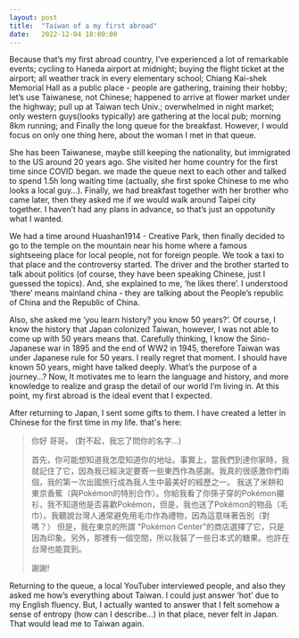 ```yaml
---
layout: post
title:  "Taiwan of a my first abroad"
date:   2022-12-04 18:00:00
---
```


Because that’s my first abroad country, I’ve experienced a lot of remarkable events; cycling to Haneda airport at midnight; buying the flight ticket at the airport; all weather track in every elementary school; Chiang Kai-shek Memorial Hall as a public place - people are gathering, training their hobby; let’s use Taiwanese, not Chinese; happened to arrive at flower market under the highway; pull up at Taiwan tech Univ.; overwhelmed in night market; only western guys(looks typically) are gathering at the local pub; morning 8km running; and Finally the long queue for the breakfast. However, I would focus on only one thing here, about the woman I met in that queue.

She has been Taiwanese, maybe still keeping the nationality, but immigrated to the US around 20 years ago. She visited her home country for the first time since COVID began. we made the queue next to each other and talked to spend 1.5h long waiting time (actually, she first spoke Chinese to me who looks a local guy…). Finally, we had breakfast together with her brother who came later, then they asked me if we would walk around Taipei city together. I haven’t had any plans in advance, so that’s just an oppotunity what I wanted.

We had a time around Huashan1914 - Creative Park, then finally decided to go to the temple on the mountain near his home where a famous sightseeing place for local people, not for foreign people. We took a taxi to that place and the controversy started. The driver and the brother started to talk about politics (of course, they have been speaking Chinese, just I guessed the topics). And, she explained to me, ‘he likes there’. I understood ‘there’ means mainland china - they are talking about the People’s republic of China and the Republic of China.

Also, she asked me ‘you learn history? you know 50 years?’. Of course, I know the history that Japan colonized Taiwan, however, I was not able to come up with 50 years means that. Carefully thinking, I know the Sino-Japanese war in 1895 and the end of WW2 in 1945, therefore Taiwan was under Japanese rule for 50 years. I really regret that moment. I should have known 50 years, might have talked deeply. What’s the purpose of a journey…? Now, It motivates me to learn the language and history, and more knowledge to realize and grasp the detail of our world I’m living in. At this point, my first abroad is the ideal event that I expected.

After returning to Japan, I sent some gifts to them. I have created a letter in Chinese for the first time in my life. that's here:
>
>你好 哥哥。
>(對不起，我忘了問你的名字…)
>
>首先，你可能想知道我怎麼知道你的地址。事實上，當我們到達你家時，我就記住了它，因為我已經決定要寄一些東西作為感謝。我真的很感激你們兩個，我的第一次出國旅行成為我人生中最美好的經歷之一。
>我送了米餅和東京香蕉（與Pokémon的特別合作）。你給我看了你孫子穿的Pokémon襯衫，我不知道他是否喜歡Pokémon，但是，我也送了Pokémon的物品（毛巾）。我聽說台灣人通常避免用毛巾作為禮物，因為這意味著告別（對嗎？） 但是，我在東京的所謂 "Pokémon Center"的商店選擇了它，只是因為印象。另外，那裡有一個空間，所以我裝了一些日本式的糖果。也許在台灣也能買到。
>
>謝謝!

Returning to the queue, a local YouTuber interviewed people, and also they asked me how’s everything about Taiwan. I could just answer ‘hot’ due to my English fluency. But, I actually wanted to answer that I felt somehow a sense of entropy (how can I describe…) in that place, never felt in Japan. That would lead me to Taiwan again.
